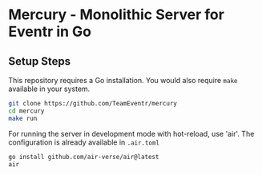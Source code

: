 # Mercury - Monolithic Server for Eventr in Go

## Setup Steps
This repository requires a Go installation. You would also require `make` 
available in your system.

```bash
git clone https://github.com/TeamEventr/mercury
cd mercury
make run
```
For running the server in development mode with hot-reload, use 'air'. The 
configuration is already available in `.air.toml`

```bash
go install github.com/air-verse/air@latest
air
```

